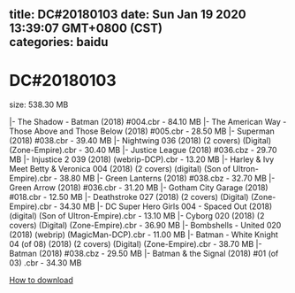 
title: DC#20180103
date: Sun Jan 19 2020 13:39:07 GMT+0800 (CST)    
categories: baidu
---

# DC#20180103
size: 538.30 MB
 
 
|- The Shadow - Batman (2018) #004.cbr - 84.10 MB
|- The American Way - Those Above and Those Below (2018) #005.cbr - 28.50 MB
|- Superman (2018) #038.cbr - 39.40 MB
|- Nightwing 036 (2018) (2 covers) (Digital) (Zone-Empire).cbr - 30.40 MB
|- Justice League (2018) #036.cbz - 29.70 MB
|- Injustice 2 039 (2018) (webrip-DCP).cbr - 13.20 MB
|- Harley & Ivy Meet Betty & Veronica 004 (2018) (2 covers) (digital) (Son of Ultron-Empire).cbr - 38.80 MB
|- Green Lаntеrns (2018) #038.cbz - 32.70 MB
|- Green Arrow (2018) #036.cbr - 31.20 MB
|- Gotham City Garage (2018) #018.cbr - 12.50 MB
|- Deathstroke 027 (2018) (2 covers) (Digital) (Zone-Empire).cbr - 34.30 MB
|- DC Super Hero Girls 004 - Spaced Out (2018) (digital) (Son of Ultron-Empire).cbr - 13.10 MB
|- Cyborg 020 (2018) (2 covers) (Digital) (Zone-Empire).cbr - 36.90 MB
|- Bombshells - United 020 (2018) (webrip) (MagicMan-DCP).cbr - 11.00 MB
|- Batman - White Knight 04 (of 08) (2018) (2 covers) (Digital) (Zone-Empire).cbr - 38.70 MB
|- Batman (2018) #038.cbz - 29.50 MB
|- Batman & the Signal (2018) #01 (of 03) .cbr - 34.30 MB

[How to download](https://bpcam.bemobtrk.com/go/2ceec3aa-1ca2-46d6-b9ff-aaa5c184517c?jno=1877)